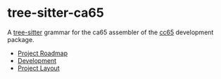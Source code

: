 # tree-sitter-ca65
A [tree-sitter](https://tree-sitter.github.io/) grammar for the ca65 assembler of the [cc65](https://github.com/cc65/cc65) development package.

- [Project Roadmap](/meta/roadmap.md)
- [Development](/meta/development.md)
- [Project Layout](/meta/project-layout.md)
